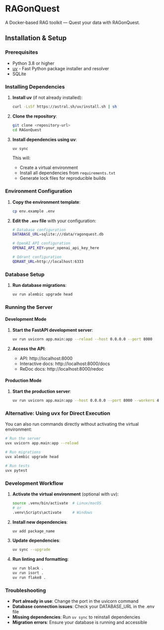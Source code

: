 # RAGonQuest
A Docker‑based RAG toolkit — Quest your data with RAGonQuest.

## Installation & Setup

### Prerequisites

- Python 3.8 or higher
- [uv](https://github.com/astral-sh/uv) - Fast Python package installer and resolver
- SQLite

### Installing Dependencies

1. **Install uv** (if not already installed):
   ```bash
   curl -LsSf https://astral.sh/uv/install.sh | sh
   ```

2. **Clone the repository**:
   ```bash
   git clone <repository-url>
   cd RAGonQuest
   ```

3. **Install dependencies using uv**:
   ```bash
   uv sync
   ```

   This will:
   - Create a virtual environment
   - Install all dependencies from `requirements.txt`
   - Generate lock files for reproducible builds

### Environment Configuration

1. **Copy the environment template**:
   ```bash
   cp env.example .env
   ```

2. **Edit the `.env` file** with your configuration:
   ```bash
   # Database configuration
   DATABASE_URL=sqlite:///data/ragonquest.db
   
   # OpenAI API configuration
   OPENAI_API_KEY=your_openai_api_key_here
   
   # Qdrant configuration
   QDRANT_URL=http://localhost:6333
   ```

### Database Setup

1. **Run database migrations**:
   ```bash
   uv run alembic upgrade head
   ```

### Running the Server

#### Development Mode

1. **Start the FastAPI development server**:
   ```bash
   uv run uvicorn app.main:app --reload --host 0.0.0.0 --port 8000
   ```

2. **Access the API**:
   - API: http://localhost:8000
   - Interactive docs: http://localhost:8000/docs
   - ReDoc docs: http://localhost:8000/redoc

#### Production Mode

1. **Start the production server**:
   ```bash
   uv run uvicorn app.main:app --host 0.0.0.0 --port 8000 --workers 4
   ```

### Alternative: Using uvx for Direct Execution

You can also run commands directly without activating the virtual environment:

```bash
# Run the server
uvx uvicorn app.main:app --reload

# Run migrations
uvx alembic upgrade head

# Run tests
uvx pytest
```

### Development Workflow

1. **Activate the virtual environment** (optional with uv):
   ```bash
   source .venv/bin/activate  # Linux/macOS
   # or
   .venv\Scripts\activate     # Windows
   ```

2. **Install new dependencies**:
   ```bash
   uv add package_name
   ```

3. **Update dependencies**:
   ```bash
   uv sync --upgrade
   ```

4. **Run linting and formatting**:
   ```bash
   uv run black .
   uv run isort .
   uv run flake8 .
   ```

### Troubleshooting

- **Port already in use**: Change the port in the uvicorn command
- **Database connection issues**: Check your DATABASE_URL in the .env file
- **Missing dependencies**: Run `uv sync` to reinstall dependencies
- **Migration errors**: Ensure your database is running and accessible
